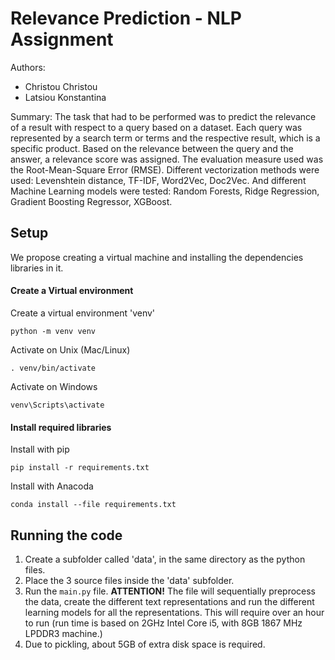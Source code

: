 # Relevance Prediction - NLP Assignment
Authors:
- Christou Christou
- Latsiou Konstantina

Summary:
The task that had to be performed was to predict the relevance of a result with respect to a query based on a dataset. Each query was represented by a search term or terms and the respective result, which is a specific product. Based on the relevance between the query and the answer, a relevance score was assigned. The evaluation measure used was the Root-Mean-Square Error (RMSE). Different vectorization methods were used: Levenshtein distance, TF-IDF, Word2Vec, Doc2Vec. And different Machine Learning models were tested: Random Forests, Ridge Regression, Gradient Boosting Regressor, XGBoost.

## Setup
We propose creating a virtual machine and installing the dependencies libraries in it.

#### Create a Virtual environment
Create a virtual environment 'venv'

`python -m venv venv`

Activate on Unix (Mac/Linux)

`. venv/bin/activate`

Activate on Windows

`venv\Scripts\activate`


#### Install required libraries
Install with pip

`pip install -r requirements.txt`

Install with Anacoda

`conda install --file requirements.txt`

## Running the code

1. Create a subfolder called 'data', in the same directory as the python files.
2. Place the 3 source files inside the 'data' subfolder.
3. Run the `main.py` file. **ATTENTION!** The file will sequentially preprocess the data, create the different text representations and run the different learning models for all the representations. This will require over an hour to run (run time is based on 2GHz Intel Core i5, with 8GB 1867 MHz LPDDR3 machine.)
4. Due to pickling, about 5GB of extra disk space is required.

